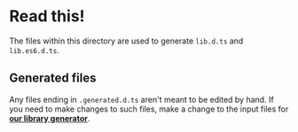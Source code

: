 # Read this!

The files within this directory are used to generate `lib.d.ts` and `lib.es6.d.ts`.

## Generated files

Any files ending in `.generated.d.ts` aren't meant to be edited by hand.
If you need to make changes to such files, make a change to the input files for [**our library generator**](https://github.com/Microsoft/TSJS-lib-generator).

